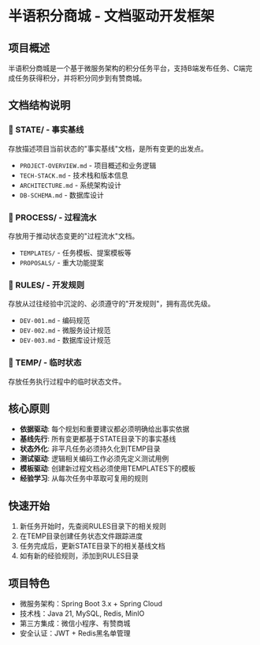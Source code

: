 # 半语积分商城 - 文档驱动开发框架

## 项目概述
半语积分商城是一个基于微服务架构的积分任务平台，支持B端发布任务、C端完成任务获得积分，并将积分同步到有赞商城。

## 文档结构说明

### 📁 STATE/ - 事实基线
存放描述项目当前状态的"事实基线"文档，是所有变更的出发点。
- `PROJECT-OVERVIEW.md` - 项目概述和业务逻辑
- `TECH-STACK.md` - 技术栈和版本信息
- `ARCHITECTURE.md` - 系统架构设计
- `DB-SCHEMA.md` - 数据库设计

### 📁 PROCESS/ - 过程流水
存放用于推动状态变更的"过程流水"文档。
- `TEMPLATES/` - 任务模板、提案模板等
- `PROPOSALS/` - 重大功能提案

### 📁 RULES/ - 开发规则
存放从过往经验中沉淀的、必须遵守的"开发规则"，拥有高优先级。
- `DEV-001.md` - 编码规范
- `DEV-002.md` - 微服务设计规范
- `DEV-003.md` - 数据库设计规范

### 📁 TEMP/ - 临时状态
存放任务执行过程中的临时状态文件。

## 核心原则
- **依据驱动**: 每个规划和重要建议都必须明确给出事实依据
- **基线先行**: 所有变更都基于STATE目录下的事实基线
- **状态外化**: 非平凡任务必须持久化到TEMP目录
- **测试驱动**: 逻辑相关编码工作必须先定义测试用例
- **模板驱动**: 创建新过程文档必须使用TEMPLATES下的模板
- **经验学习**: 从每次任务中萃取可复用的规则

## 快速开始
1. 新任务开始时，先查阅RULES目录下的相关规则
2. 在TEMP目录创建任务状态文件跟踪进度
3. 任务完成后，更新STATE目录下的相关基线文档
4. 如有新的经验规则，添加到RULES目录

## 项目特色
- 微服务架构：Spring Boot 3.x + Spring Cloud
- 技术栈：Java 21, MySQL, Redis, MinIO
- 第三方集成：微信小程序、有赞商城
- 安全认证：JWT + Redis黑名单管理 
